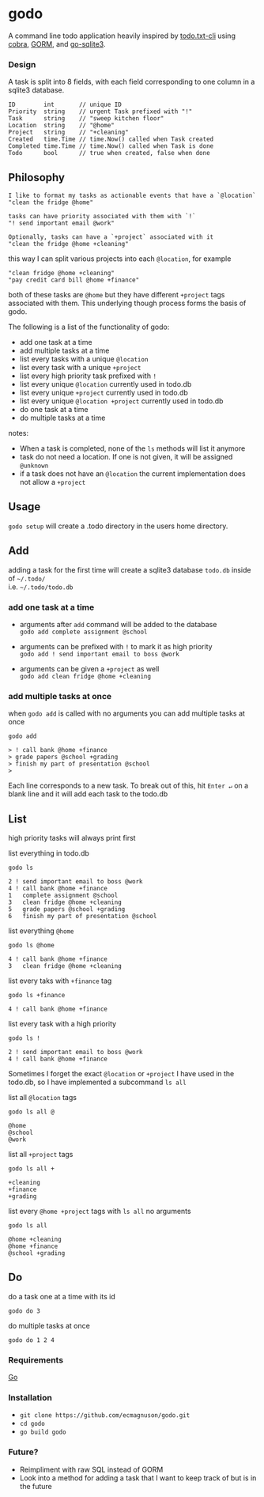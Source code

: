 # godo

A command line todo application heavily inspired by [todo.txt-cli](https://github.com/todotxt/todo.txt-cli) using [cobra](https://github.com/spf13/cobra), [GORM](https://github.com/go-gorm/gorm), and [go-sqlite3](https://github.com/mattn/go-sqlite3).

### Design
A task is split into 8 fields, with each field corresponding to one column in a sqlite3 database.

```
ID        int       // unique ID
Priority  string    // urgent Task prefixed with "!"
Task      string    // "sweep kitchen floor"
Location  string    // "@home"
Project   string    // "+cleaning"
Created   time.Time // time.Now() called when Task created
Completed time.Time // time.Now() called when Task is done
Todo      bool      // true when created, false when done
```

## Philosophy

    I like to format my tasks as actionable events that have a `@location`
    "clean the fridge @home"

    tasks can have priority associated with them with `!`
    "! send important email @work"

    Optionally, tasks can have a `+project` associated with it
    "clean the fridge @home +cleaning"

this way I can split various projects into each `@location`, for example

    "clean fridge @home +cleaning"
    "pay credit card bill @home +finance"

both of these tasks are `@home` but they have different `+project` tags associated with them.
This underlying though process forms the basis of godo.

The following is a list of the functionality of godo:

- add one task at a time
- add multiple tasks at a time
- list every tasks with a unique `@location`
- list every task with a unique `+project`
- list every high priority task prefixed with `!`
- list every unique `@location` currently used in todo.db
- list every unique `+project` currently used in todo.db
- list every unique `@location +project` currently used in todo.db
- do one task at a time
- do multiple tasks at a time

notes:

- When a task is completed, none of the `ls` methods will list it anymore
- task do not need a location. If one is not given, it will be assigned `@unknown`
- if a task does not have an `@location` the current implementation does not allow a `+project`


## Usage
`godo setup` will create a .todo directory in the users home directory.

## Add
adding a task for the first time will create a sqlite3 database `todo.db` inside of `~/.todo/`  
i.e. `~/.todo/todo.db`

### add one task at a time


- arguments after `add` command will be added to the database  
	`godo add complete assignment @school`


- arguments can be prefixed with `!` to mark it as high priority  
	`godo add ! send important email to boss @work`


- arguments can be given a `+project` as well  
	`godo add clean fridge @home +cleaning`

### add multiple tasks at once
when `godo add` is called with no arguments you can add multiple tasks at once

```
godo add

> ! call bank @home +finance
> grade papers @school +grading
> finish my part of presentation @school
>
```
Each line corresponds to a new task. To break out of this, hit `Enter ↵` on a blank line and it will add each task to the todo.db

## List
high priority tasks will always print first

list everything in todo.db

```
godo ls

2 ! send important email to boss @work
4 ! call bank @home +finance
1   complete assignment @school
3   clean fridge @home +cleaning
5   grade papers @school +grading
6   finish my part of presentation @school
```

list everything `@home`

```
godo ls @home

4 ! call bank @home +finance
3   clean fridge @home +cleaning
```

list every taks with `+finance` tag

```
godo ls +finance

4 ! call bank @home +finance
```

list every task with a high priority

```
godo ls !

2 ! send important email to boss @work
4 ! call bank @home +finance
```

Sometimes I forget the exact `@location` or `+project` I have used in the todo.db, so I have implemented a subcommand `ls all`

list all `@location` tags 

```
godo ls all @

@home
@school
@work
```

list all `+project` tags 

```
godo ls all +

+cleaning
+finance
+grading
```

list every `@home +project` tags with `ls all` no arguments

```
godo ls all

@home +cleaning
@home +finance
@school +grading
```

## Do
do a task one at a time with its id

```
godo do 3
```

do multiple tasks at once

```
godo do 1 2 4
```

### Requirements
[Go](https://go.dev/)

### Installation
- `git clone https://github.com/ecmagnuson/godo.git`
- `cd godo`
- `go build godo`


### Future?
- Reimpliment with raw SQL instead of GORM
- Look into a method for adding a task that I want to keep track of but is in the future

